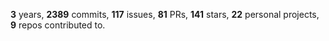 **3** years, **2389** commits, **117** issues, **81** PRs, **141** stars, **22** personal projects, **9** repos contributed to.
